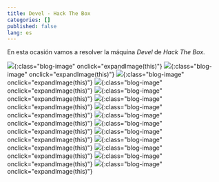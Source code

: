 ```yaml
---
title: Devel - Hack The Box
categories: []
published: false
lang: es
---
```


En esta ocasión vamos a resolver la máquina _Devel_ de _Hack The Box_.

![](http://192.168.152.131:80/1.png){:class="blog-image" onclick="expandImage(this)"}
![](http://192.168.152.131:80/2.png){:class="blog-image" onclick="expandImage(this)"}
![](http://192.168.152.131:80/3a.png){:class="blog-image" onclick="expandImage(this)"}
![](http://192.168.152.131:80/4.png){:class="blog-image" onclick="expandImage(this)"}
![](http://192.168.152.131:80/5.png){:class="blog-image" onclick="expandImage(this)"}
![](http://192.168.152.131:80/6.png){:class="blog-image" onclick="expandImage(this)"}
![](http://192.168.152.131:80/7.png){:class="blog-image" onclick="expandImage(this)"}
![](http://192.168.152.131:80/8.png){:class="blog-image" onclick="expandImage(this)"}
![](http://192.168.152.131:80/9.png){:class="blog-image" onclick="expandImage(this)"}
![](http://192.168.152.131:80/10.png){:class="blog-image" onclick="expandImage(this)"}
![](http://192.168.152.131:80/11.png){:class="blog-image" onclick="expandImage(this)"}
![](http://192.168.152.131:80/12.png){:class="blog-image" onclick="expandImage(this)"}
![](http://192.168.152.131:80/13.png){:class="blog-image" onclick="expandImage(this)"}
![](http://192.168.152.131:80/14.png){:class="blog-image" onclick="expandImage(this)"}
